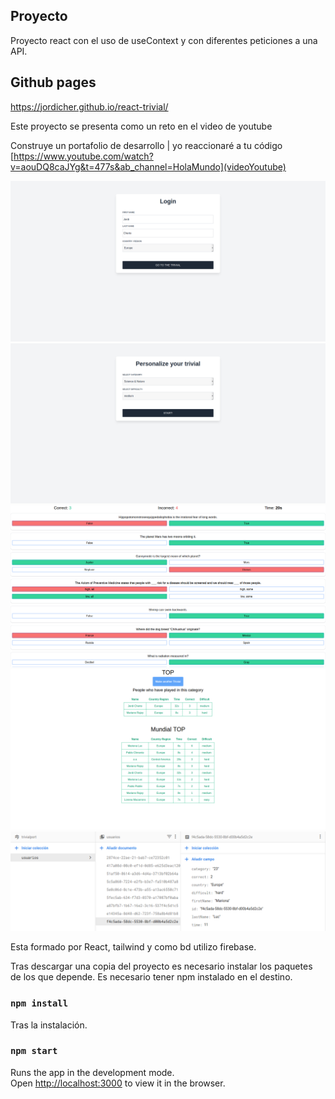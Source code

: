## Proyecto
Proyecto react con el uso de useContext y con diferentes peticiones a una API.

## Github pages
https://jordicher.github.io/react-trivial/

Este proyecto se presenta como un reto en el video de youtube

Construye un portafolio de desarrollo | yo reaccionaré a tu código
[https://www.youtube.com/watch?v=aouDQ8caJYg&t=477s&ab_channel=HolaMundo](videoYoutube)


![Design preview](./img/login.png)
![Design preview](./img/selectCategory.png)
![Design preview](./img/trivial.png)
![Design preview](./img/top.png)
![Design preview](./img/db.png)


Esta formado por React, tailwind y como bd utilizo firebase.

Tras descargar una copia del proyecto es necesario instalar los paquetes de los que depende.
Es necesario tener npm instalado en el destino.

### `npm install`

Tras la instalación.
### `npm start`

Runs the app in the development mode.\
Open [http://localhost:3000](http://localhost:3000) to view it in the browser.
